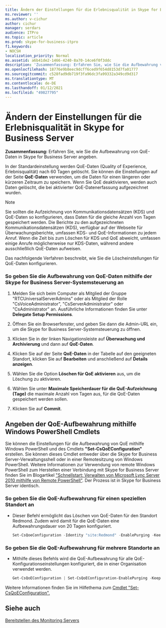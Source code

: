 ```yaml
---
title: Ändern der Einstellungen für die Erlebnisqualität in Skype for Business Server
ms.reviewer: ''
ms.author: v-cichur
author: cichur
manager: serdars
audience: ITPro
ms.topic: article
ms.prod: skype-for-business-itpro
f1.keywords:
- NOCSH
localization_priority: Normal
ms.assetid: a6b41de2-1466-4240-8a70-14ce6f0f3ddc
description: 'Zusammenfassung: Erfahren Sie, wie Sie die Aufbewahrung von QoE-Daten in Skype for Business Server angeben.'
ms.openlocfilehash: 18776e9b8eec9dcff6ced9f654d8153d7fa01777
ms.sourcegitcommit: c528fad9db719f3fa96dc3fa99332a349cd9d317
ms.translationtype: MT
ms.contentlocale: de-DE
ms.lasthandoff: 01/12/2021
ms.locfileid: "49827795"
---
```

# <a name="modify-quality-of-experience-settings-in-skype-for-business-server"></a>Ändern der Einstellungen für die Erlebnisqualität in Skype for Business Server

**Zusammenfassung:** Erfahren Sie, wie Sie die Aufbewahrung von QoE-Daten in Skype for Business Server angeben.

In der Standardeinstellung werden QoE-Daten (Quality of Experience, Erlebnisqualität) nach 60 Tagen gelöscht. Sie können die Einstellungen auf der Seite **QoE-Daten** verwenden, um die Daten für einen längeren oder kürzeren Zeitraum zu speichern. Wenn Sie QoE deaktivieren, werden auch Daten gelöscht, die bei aktivierter QoE-Datenerfassung aufgezeichnet wurden.

> [!NOTE]
> Sie sollten die Aufzeichnung von Kommunikationsdatensätzen (KDS) und QoE-Daten so konfigurieren, dass Daten für die gleiche Anzahl von Tagen gespeichert werden. Die Berichte zu den aufgezeichneten Kommunikationsdatensätzen (KDS), verfügbar auf der Webseite für Überwachungsberichte, umfassen KDS- und QoE-Informationen zu jedem Anruf. Wenn die Zeit bis zum Löschen für KDS und QoE abweicht, umfassen einige Anrufe möglicherweise nur KDS-Daten, während andere ausschließlich QoE-Daten aufweisen.

Das nachfolgende Verfahren beschreibt, wie Sie die Löscheinstellungen für QoE-Daten konfigurieren.

### <a name="to-specify-retention-of-qoe-data-by-using-skype-for-business-server-control-panel"></a>So geben Sie die Aufbewahrung von QoE-Daten mithilfe der Skype for Business Server-Systemsteuerung an

1.  Melden Sie sich beim Computer als Mitglied der Gruppe "RTCUniversalServerAdmins" oder als Mitglied der Rolle "CsVoiceAdministrator", "CsServerAdministrator" oder "CsAdministrator" an. Ausführliche Informationen finden Sie unter **Delegate Setup Permissions**.

2. Öffnen Sie ein Browserfenster, und geben Sie dann die Admin-URL ein, um die Skype for Business Server-Systemsteuerung zu öffnen.

3. Klicken Sie in der linken Navigationsleiste auf **Überwachung und Archivierung** und dann auf **QoE-Daten**.

4. Klicken Sie auf der Seite **QoE-Daten** in der Tabelle auf den geeigneten Standort, klicken Sie auf **Bearbeiten** und anschließend auf **Details anzeigen**.

5. Wählen Sie die Option **Löschen für QoE aktivieren** aus, um die Löschung zu aktivieren.

6. Wählen Sie unter **Maximale Speicherdauer für die QuE-Aufzeichnung (Tage)** die maximale Anzahl von Tagen aus, für die QoE-Daten gespeichert werden sollen.

7. Klicken Sie auf **Commit**.

## <a name="specifying-qoe-retention-by-using-windows-powershell-cmdlets"></a>Angeben der QoE-Aufbewahrung mithilfe Windows PowerShell Cmdlets

Sie können die Einstellungen für die Aufbewahrung von QoE mithilfe Windows PowerShell und des Cmdlets **"Set-CsQoEConfiguration"** erstellen. Sie können dieses Cmdlet entweder über die Skype for Business Server-Verwaltungsshell oder in einer Remotesitzung von Windows PowerShell. Weitere Informationen zur Verwendung von remote Windows PowerShell zum Herstellen einer Verbindung mit Skype for Business Server finden Sie im Blogartikel ["Schnellstart: Verwalten von Microsoft Lync Server 2010 mithilfe von Remote PowerShell"](https://go.microsoft.com/fwlink/p/?linkId=255876). Der Prozess ist in Skype for Business Server identisch.

### <a name="to-specify-qoe-retention-for-a-specific-location"></a>So geben Sie die QoE-Aufbewahrung für einen speziellen Standort an

- Dieser Befehl ermöglicht das Löschen von QoE-Daten für den Standort Redmond. Zudem wird damit für die QoE-Daten eine Aufbewahrungsdauer von 20 Tagen konfiguriert.

  ```PowerShell
  Set-CsQoeConfiguration -Identity "site:Redmond" -EnablePurging -KeepQoEDataForDays 20
  ```

### <a name="to-specify-qoe-retention-for-multiple-locations"></a>So geben Sie die QoE-Aufbewahrung für mehrere Standorte an

- Mithilfe dieses Befehls wird die QoE-Aufbewahrung für alle QoE-Konfigurationseinstellungen konfiguriert, die in einer Organisation verwendet werden.

  ```PowerShell
  Get-CsQoEConfiguration | Set-CsQoEConfiguration-EnablePurging -KeepQoEDataForDays 20
  ```

Weitere Informationen finden Sie im Hilfethema zum [Cmdlet "Set-CsQoEConfiguration".](https://docs.microsoft.com/powershell/module/skype/set-csqoeconfiguration?view=skype-ps)

## <a name="see-also"></a>Siehe auch

[Bereitstellen des Monitoring Servers](https://technet.microsoft.com/library/117f4a3e-0670-4388-a553-b9854921145f.aspx)
